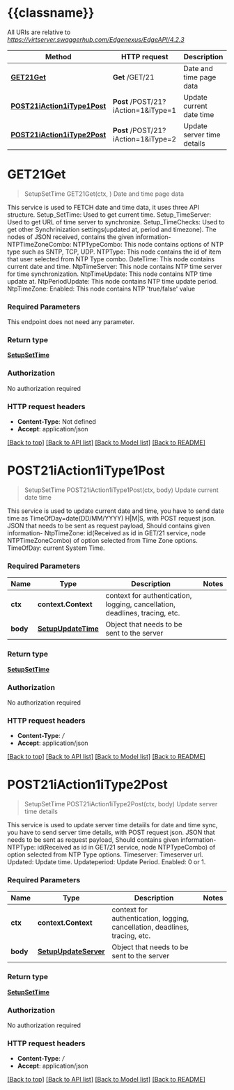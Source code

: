 # {{classname}}

All URIs are relative to *https://virtserver.swaggerhub.com/Edgenexus/EdgeAPI/4.2.3*

Method | HTTP request | Description
------------- | ------------- | -------------
[**GET21Get**](DateTimeApi.md#GET21Get) | **Get** /GET/21 | Date and time page data
[**POST21iAction1iType1Post**](DateTimeApi.md#POST21iAction1iType1Post) | **Post** /POST/21?iAction&#x3D;1&amp;iType&#x3D;1 | Update current date time
[**POST21iAction1iType2Post**](DateTimeApi.md#POST21iAction1iType2Post) | **Post** /POST/21?iAction&#x3D;1&amp;iType&#x3D;2 | Update server time details

# **GET21Get**
> SetupSetTime GET21Get(ctx, )
Date and time page data

This service is used to FETCH date and time data, it uses three API structure.    Setup_SetTime: Used to get current time.    Setup_TimeServer: Used to get URL of time server to synchronize.    Setup_TimeChecks: Used to get other Synchrinization settings(updated at, period and timezone).    The nodes of JSON received, contains the given information-           NTPTimeZoneCombo:       NTPTypeCombo: This node contains options of NTP type such as SNTP, TCP, UDP.       NTPType: This node contains the id of item that user selected from NTP Type combo.       DateTime: This node contains current date and time.       NtpTimeServer: This node contains NTP time server for time synchronization.       NtpTimeUpdate: This node contains NTP time update at.       NtpPeriodUpdate: This node contains NTP time update period.       NtpTimeZone:       Enabled: This node contains NTP 'true/false' value 

### Required Parameters
This endpoint does not need any parameter.

### Return type

[**SetupSetTime**](Setup_SetTime.md)

### Authorization

No authorization required

### HTTP request headers

 - **Content-Type**: Not defined
 - **Accept**: application/json

[[Back to top]](#) [[Back to API list]](../README.md#documentation-for-api-endpoints) [[Back to Model list]](../README.md#documentation-for-models) [[Back to README]](../README.md)

# **POST21iAction1iType1Post**
> SetupSetTime POST21iAction1iType1Post(ctx, body)
Update current date time

This service is used to update current date and time, you have to send date time as TimeOfDay=date(DD/MM/YYYY) H|M|S, with POST request json.    JSON that needs to be sent as request payload, Should contains given information-        NtpTimeZone: id(Received as id in GET/21 service, node NTPTimeZoneCombo) of option selected from Time Zone options.     TimeOfDay: current System Time.  

### Required Parameters

Name | Type | Description  | Notes
------------- | ------------- | ------------- | -------------
 **ctx** | **context.Context** | context for authentication, logging, cancellation, deadlines, tracing, etc.
  **body** | [**SetupUpdateTime**](SetupUpdateTime.md)| Object that needs to be sent to the server | 

### Return type

[**SetupSetTime**](Setup_SetTime.md)

### Authorization

No authorization required

### HTTP request headers

 - **Content-Type**: */*
 - **Accept**: application/json

[[Back to top]](#) [[Back to API list]](../README.md#documentation-for-api-endpoints) [[Back to Model list]](../README.md#documentation-for-models) [[Back to README]](../README.md)

# **POST21iAction1iType2Post**
> SetupSetTime POST21iAction1iType2Post(ctx, body)
Update server time details

This service is used to update server time detaiils for date and time sync, you have to send server time details, with POST request json.    JSON that needs to be sent as request payload, Should contains given information-        NTPType: id(Received as id in GET/21 service, node NTPTypeCombo) of option selected from NTP Type options.     Timeserver: Timeserver url.     Updated: Update time.      Updateperiod: Update Period.     Enabled: 0 or 1. 

### Required Parameters

Name | Type | Description  | Notes
------------- | ------------- | ------------- | -------------
 **ctx** | **context.Context** | context for authentication, logging, cancellation, deadlines, tracing, etc.
  **body** | [**SetupUpdateServer**](SetupUpdateServer.md)| Object that needs to be sent to the server | 

### Return type

[**SetupSetTime**](Setup_SetTime.md)

### Authorization

No authorization required

### HTTP request headers

 - **Content-Type**: */*
 - **Accept**: application/json

[[Back to top]](#) [[Back to API list]](../README.md#documentation-for-api-endpoints) [[Back to Model list]](../README.md#documentation-for-models) [[Back to README]](../README.md)

